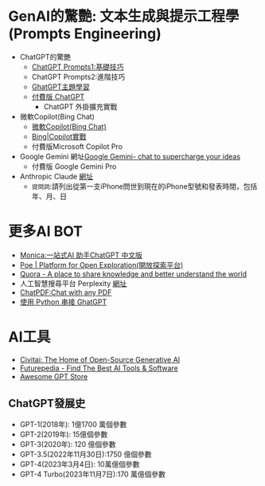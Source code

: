 # GenAI的驚艷: 文本生成與提示工程學(Prompts Engineering)
- ChatGPT的驚艷
  - [ChatGPT Prompts1:基礎技巧](ChatGPT_Basic.md)
  - ChatGPT Prompts2:進階技巧
  - [GhatGPT主題學習](ChatGPT_Topics.md)
  - [付費版 ChatGPT](ChatGPT_Plus.md)
    - ChatGPT 外掛擴充實戰
- 微軟Copilot(Bing Chat)
  - [微軟Copilot(Bing Chat)](Bing.md)
  - [Bing|Copilot實戰](Bing_labs.md)
  - 付費版Microsoft Copilot Pro
- Google Gemini 網址[Google Gemini‎- chat to supercharge your ideas](https://gemini.google.com/)
  - 付費版 Google Gemini Pro
- Anthropic Claude  [網址](https://www.anthropic.com/claude)
  - `提問詞`:請列出從第一支iPhone問世到現在的iPhone型號和發表時間，包括年、月、日 


# 更多AI BOT
- [Monica:一站式AI 助手ChatGPT 中文版](https://monica.im/)
- [Poe | Platform for Open Exploration(開放探索平台)](https://poe.com/)
- [Quora - A place to share knowledge and better understand the world](https://www.quora.com/)
- 人工智慧搜尋平台 Perplexity [網址](https://www.perplexity.ai/)
- [ChatPDF:Chat with any PDF](https://www.chatpdf.com/)
- [使用 Python 串接 GhatGPT](https://steam.oxxostudio.tw/category/python/example/openai.html) 

# AI工具
- [Civitai: The Home of Open-Source Generative AI]()
- [Futurepedia - Find The Best AI Tools & Software](https://www.futurepedia.io/)
- [Awesome GPT Store](https://github.com/devisasari/awesome-gpt-store#ai-art)






## ChatGPT發展史
- GPT-1(2018年): 1億1700 萬個參數
- GPT-2(2019年): 15億個參數
- GPT-3(2020年): 120 億個參數
- GPT-3.5(2022年11月30日):1750 億個參數
- GPT-4(2023年3月4日): 10萬億個參數
- GPT-4 Turbo(2023年11月7日):170 萬億個參數
